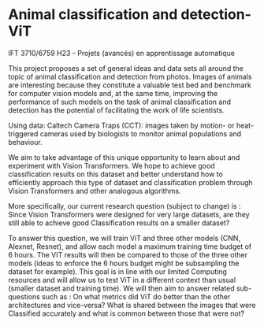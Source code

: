 # Animal classification and detection-ViT
IFT 3710/6759 H23 - Projets (avancés) en apprentissage automatique

This project proposes a set of general ideas and data sets all around the topic of animal classification and detection from photos. Images of animals are interesting because they constitute a valuable test bed and benchmark for computer vision models and, at the same time, improving the performance of such models on the task of animal classification and detection has the potential of facilitating the work of life scientists.

Using data:
Caltech Camera Traps (CCT): images taken by motion- or heat-triggered cameras used by biologists to monitor animal populations and behaviour. 

We aim to take advantage of this unique opportunity to learn about and experiment with Vision Transformers. We hope to achieve good classification results on this dataset and better understand how to efficiently approach this type of dataset and classification problem through Vision Transformers and other analogous algorithms.

More specifically, our current research question (subject to change) is : 
Since Vision Transformers were designed for very large datasets, are they still able to achieve good Classification results on a smaller dataset?

To answer this question, we will train ViT and three other models (CNN, Alexnet, Resnet), and allow each model a maximum training time budget of 6 hours. The VIT results will then be compared to those of the three other models (ideas to enforce the 6 hours budget might be subsampling the dataset for example). 
This goal is in line with our limited Computing resources and will allow us to test ViT in a different context than usual (smaller dataset and training time). We will then aim to answer related sub-questions such as : 
On what metrics did ViT do better than the other architectures and vice-versa?
What is shared between the images that were Classified accurately and what is common between those that were not?
